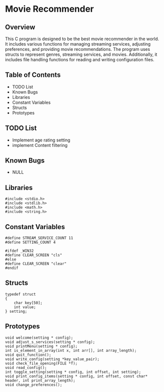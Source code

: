 # Movie Recommender

## Overview
This C program is designed to be the best movie recommender in the world. It includes various functions for managing streaming services, adjusting preferences, and providing movie recommendations. The program uses structs to represent genres, streaming services, and movies. Additionally, it includes file handling functions for reading and writing configuration files.

## Table of Contents
* TODO List
* Known Bugs
* Libraries
* Constant Variables
* Structs
* Prototypes


## TODO List
- Implement age rating setting
- implement Content filtering

## Known Bugs
- NULL

## Libraries
```
#include <stdio.h>
#include <stdlib.h>
#include <math.h>
#include <string.h>
```

## Constant Variables
```
#define STREAM_SERVICE_COUNT 11
#define SETTING_COUNT 4

#ifdef _WIN32
#define CLEAR_SCREEN "cls"
#else
#define CLEAR_SCREEN "clear"
#endif
```

## Structs
```
typedef struct
{
    char key[50];
    int value;
} setting;
```

## Prototypes
```
void welcome(setting * config);
void adjust_s_services(setting * config);
void printMenu(setting * config);
int is_element_in_array(int x, int arr[], int array_length);
void quit_function();
void write_config(setting *key_value_pair);
void check_file_opening(FILE *f);
void read_config();
int toggle_setting(setting * config, int offset, int setting);
void print_config_items(setting * config, int offset, const char* header, int print_array_length);
void change_preferences();
```


